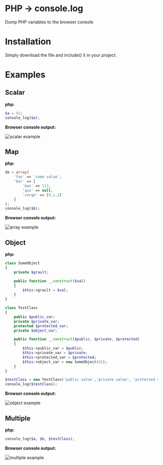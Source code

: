 # PHP → console.log

Dump PHP variables to the browser console

# Installation
Simply download the file and include() it in your project.

# Examples


## Scalar

**php:**

```php
$a = 42;
console_log($a);
```  
**Browser console output:**

![scalar example](https://raw.githubusercontent.com/halimb/php-console-log/master/img/scalar.png)



## Map

**php:**
  
```php
$b = array(  
    'foo' => 'some value',  
    'bar' => [
        'baz' => 113,
        'qux' => null,
        'corge' => [0,1,2]  
    ]
);
console_log($b);
```  
**Browser console output:**

![array example](https://raw.githubusercontent.com/halimb/php-console-log/master/img/array.png)



## Object

**php:**

```php
class SomeObject
{
    private $grault;

    public function __construct($val)
    {
        $this->grault = $val;
    }
}

class TestClass
{
    public $public_var;
    private $private_var;
    protected $protected_var;
    private $object_var;

    public function __construct($public, $private, $protected)
    {
        $this->public_var = $public;
        $this->private_var = $private;
        $this->protected_var = $protected;
        $this->object_var = new SomeObject(42);
    }
}

$testClass = new TestClass('public value','private value', 'protected value');
console_log($testClass);
```  
**Browser console output:**

![object example](https://raw.githubusercontent.com/halimb/php-console-log/master/img/object.png)


## Multiple

**php:**

```php
console_log($a, $b, $testClass);
```  
**Browser console output:**

![multiple example](https://raw.githubusercontent.com/halimb/php-console-log/master/img/multiple.png)



